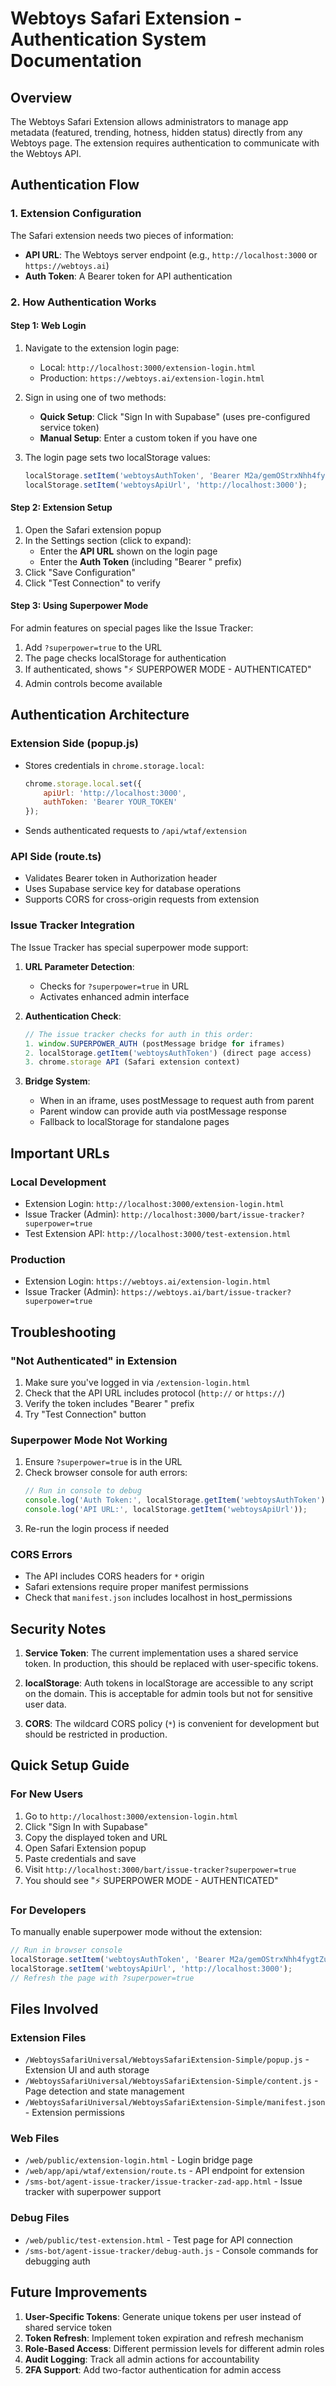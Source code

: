 # Webtoys Safari Extension - Authentication System Documentation

## Overview

The Webtoys Safari Extension allows administrators to manage app metadata (featured, trending, hotness, hidden status) directly from any Webtoys page. The extension requires authentication to communicate with the Webtoys API.

## Authentication Flow

### 1. Extension Configuration
The Safari extension needs two pieces of information:
- **API URL**: The Webtoys server endpoint (e.g., `http://localhost:3000` or `https://webtoys.ai`)
- **Auth Token**: A Bearer token for API authentication

### 2. How Authentication Works

#### Step 1: Web Login
1. Navigate to the extension login page:
   - Local: `http://localhost:3000/extension-login.html`
   - Production: `https://webtoys.ai/extension-login.html`

2. Sign in using one of two methods:
   - **Quick Setup**: Click "Sign In with Supabase" (uses pre-configured service token)
   - **Manual Setup**: Enter a custom token if you have one

3. The login page sets two localStorage values:
   ```javascript
   localStorage.setItem('webtoysAuthToken', 'Bearer M2a/gemOStrxNhh4fygtZuEBdTbDmO68s35IrFO5ay0=');
   localStorage.setItem('webtoysApiUrl', 'http://localhost:3000');
   ```

#### Step 2: Extension Setup
1. Open the Safari extension popup
2. In the Settings section (click to expand):
   - Enter the **API URL** shown on the login page
   - Enter the **Auth Token** (including "Bearer " prefix)
3. Click "Save Configuration"
4. Click "Test Connection" to verify

#### Step 3: Using Superpower Mode
For admin features on special pages like the Issue Tracker:
1. Add `?superpower=true` to the URL
2. The page checks localStorage for authentication
3. If authenticated, shows "⚡ SUPERPOWER MODE - AUTHENTICATED"
4. Admin controls become available

## Authentication Architecture

### Extension Side (popup.js)
- Stores credentials in `chrome.storage.local`:
  ```javascript
  chrome.storage.local.set({
      apiUrl: 'http://localhost:3000',
      authToken: 'Bearer YOUR_TOKEN'
  });
  ```
- Sends authenticated requests to `/api/wtaf/extension`

### API Side (route.ts)
- Validates Bearer token in Authorization header
- Uses Supabase service key for database operations
- Supports CORS for cross-origin requests from extension

### Issue Tracker Integration
The Issue Tracker has special superpower mode support:

1. **URL Parameter Detection**:
   - Checks for `?superpower=true` in URL
   - Activates enhanced admin interface

2. **Authentication Check**:
   ```javascript
   // The issue tracker checks for auth in this order:
   1. window.SUPERPOWER_AUTH (postMessage bridge for iframes)
   2. localStorage.getItem('webtoysAuthToken') (direct page access)
   3. chrome.storage API (Safari extension context)
   ```

3. **Bridge System**:
   - When in an iframe, uses postMessage to request auth from parent
   - Parent window can provide auth via postMessage response
   - Fallback to localStorage for standalone pages

## Important URLs

### Local Development
- Extension Login: `http://localhost:3000/extension-login.html`
- Issue Tracker (Admin): `http://localhost:3000/bart/issue-tracker?superpower=true`
- Test Extension API: `http://localhost:3000/test-extension.html`

### Production
- Extension Login: `https://webtoys.ai/extension-login.html`
- Issue Tracker (Admin): `https://webtoys.ai/bart/issue-tracker?superpower=true`

## Troubleshooting

### "Not Authenticated" in Extension
1. Make sure you've logged in via `/extension-login.html`
2. Check that the API URL includes protocol (`http://` or `https://`)
3. Verify the token includes "Bearer " prefix
4. Try "Test Connection" button

### Superpower Mode Not Working
1. Ensure `?superpower=true` is in the URL
2. Check browser console for auth errors:
   ```javascript
   // Run in console to debug
   console.log('Auth Token:', localStorage.getItem('webtoysAuthToken'));
   console.log('API URL:', localStorage.getItem('webtoysApiUrl'));
   ```
3. Re-run the login process if needed

### CORS Errors
- The API includes CORS headers for `*` origin
- Safari extensions require proper manifest permissions
- Check that `manifest.json` includes localhost in host_permissions

## Security Notes

1. **Service Token**: The current implementation uses a shared service token. In production, this should be replaced with user-specific tokens.

2. **localStorage**: Auth tokens in localStorage are accessible to any script on the domain. This is acceptable for admin tools but not for sensitive user data.

3. **CORS**: The wildcard CORS policy (`*`) is convenient for development but should be restricted in production.

## Quick Setup Guide

### For New Users
1. Go to `http://localhost:3000/extension-login.html`
2. Click "Sign In with Supabase"
3. Copy the displayed token and URL
4. Open Safari Extension popup
5. Paste credentials and save
6. Visit `http://localhost:3000/bart/issue-tracker?superpower=true`
7. You should see "⚡ SUPERPOWER MODE - AUTHENTICATED"

### For Developers
To manually enable superpower mode without the extension:
```javascript
// Run in browser console
localStorage.setItem('webtoysAuthToken', 'Bearer M2a/gemOStrxNhh4fygtZuEBdTbDmO68s35IrFO5ay0=');
localStorage.setItem('webtoysApiUrl', 'http://localhost:3000');
// Refresh the page with ?superpower=true
```

## Files Involved

### Extension Files
- `/WebtoysSafariUniversal/WebtoysSafariExtension-Simple/popup.js` - Extension UI and auth storage
- `/WebtoysSafariUniversal/WebtoysSafariExtension-Simple/content.js` - Page detection and state management
- `/WebtoysSafariUniversal/WebtoysSafariExtension-Simple/manifest.json` - Extension permissions

### Web Files  
- `/web/public/extension-login.html` - Login bridge page
- `/web/app/api/wtaf/extension/route.ts` - API endpoint for extension
- `/sms-bot/agent-issue-tracker/issue-tracker-zad-app.html` - Issue tracker with superpower support

### Debug Files
- `/web/public/test-extension.html` - Test page for API connection
- `/sms-bot/agent-issue-tracker/debug-auth.js` - Console commands for debugging auth

## Future Improvements

1. **User-Specific Tokens**: Generate unique tokens per user instead of shared service token
2. **Token Refresh**: Implement token expiration and refresh mechanism  
3. **Role-Based Access**: Different permission levels for different admin roles
4. **Audit Logging**: Track all admin actions for accountability
5. **2FA Support**: Add two-factor authentication for admin access